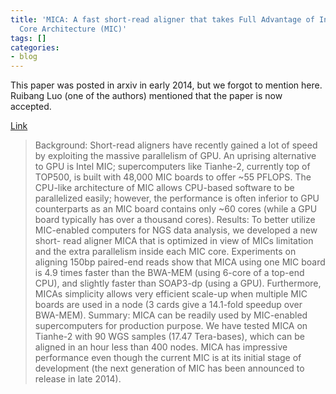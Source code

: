 ```yaml
---
title: 'MICA: A fast short-read aligner that takes Full Advantage of Intel Many Integrated
  Core Architecture (MIC)'
tags: []
categories:
- blog
---
```

This paper was posted in arxiv in early 2014, but we forgot to mention here.
Ruibang Luo (one of the authors) mentioned that the paper is now accepted.
<!--more-->

[Link](http://arxiv.org/abs/1402.4876)

> Background: Short-read aligners have recently gained a lot of speed by
exploiting the massive parallelism of GPU. An uprising alternative to GPU is
Intel MIC; supercomputers like Tianhe-2, currently top of TOP500, is built
with 48,000 MIC boards to offer ~55 PFLOPS. The CPU-like architecture of MIC
allows CPU-based software to be parallelized easily; however, the performance
is often inferior to GPU counterparts as an MIC board contains only ~60 cores
(while a GPU board typically has over a thousand cores). Results: To better
utilize MIC-enabled computers for NGS data analysis, we developed a new short-
read aligner MICA that is optimized in view of MICs limitation and the extra
parallelism inside each MIC core. Experiments on aligning 150bp paired-end
reads show that MICA using one MIC board is 4.9 times faster than the BWA-MEM
(using 6-core of a top-end CPU), and slightly faster than SOAP3-dp (using a
GPU). Furthermore, MICAs simplicity allows very efficient scale-up when
multiple MIC boards are used in a node (3 cards give a 14.1-fold speedup over
BWA-MEM). Summary: MICA can be readily used by MIC-enabled supercomputers for
production purpose. We have tested MICA on Tianhe-2 with 90 WGS samples (17.47
Tera-bases), which can be aligned in an hour less than 400 nodes. MICA has
impressive performance even though the current MIC is at its initial stage of
development (the next generation of MIC has been announced to release in late
2014).

